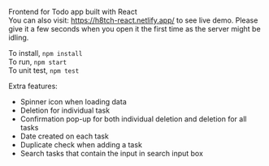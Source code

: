 Frontend for Todo app built with React  
You can also visit: https://h8tch-react.netlify.app/ to see live demo. Please give it a few seconds when you open it the first time as the server might be idling.  

To install, `npm install`  
To run, `npm start`  
To unit test, `npm test`  
  
  
  
Extra features:
- Spinner icon when loading data  
- Deletion for individual task
- Confirmation pop-up for both individual deletion and deletion for all tasks
- Date created on each task
- Duplicate check when adding a task
- Search tasks that contain the input in search input box
